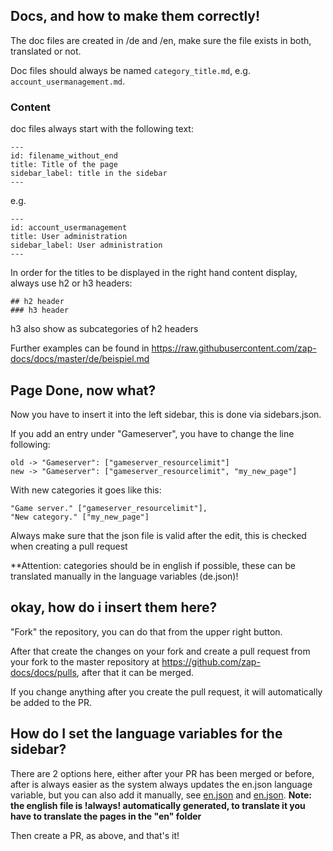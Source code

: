 ## Docs, and how to make them correctly!

The doc files are created in /de and /en, make sure the file exists in both, translated or not.

Doc files should always be named `category_title.md`, e.g. `account_usermanagement.md`.


### Content

doc files always start with the following text:

```
---
id: filename_without_end
title: Title of the page
sidebar_label: title in the sidebar
---
```

e.g.

```
---
id: account_usermanagement
title: User administration
sidebar_label: User administration
---
```

In order for the titles to be displayed in the right hand content display, always use h2 or h3 headers:

```
## h2 header
### h3 header 
```

h3 also show as subcategories of h2 headers

Further examples can be found in 
https://raw.githubusercontent.com/zap-docs/docs/master/de/beispiel.md


## Page Done, now what?
Now you have to insert it into the left sidebar, this is done via sidebars.json.

If you add an entry under "Gameserver", you have to change the line following:
```
old -> "Gameserver": ["gameserver_resourcelimit"]
new -> "Gameserver": ["gameserver_resourcelimit", "my_new_page"]
```

With new categories it goes like this:
```
"Game server." ["gameserver_resourcelimit"],
"New category." ["my_new_page"]
```
Always make sure that the json file is valid after the edit, this is checked when creating a pull request

**Attention: categories should be in english if possible, these can be translated manually in the language variables (de.json)!

## okay, how do i insert them here?

"Fork" the repository, you can do that from the upper right button.

After that create the changes on your fork and create a pull request from your fork to the master repository at https://github.com/zap-docs/docs/pulls, after that it can be merged.

If you change anything after you create the pull request, it will automatically be added to the PR.


## How do I set the language variables for the sidebar?

There are 2 options here, either after your PR has been merged or before, after is always easier as the system always updates the en.json language variable, but you can also add it manually, see [en.json](https://github.com/Bluethefurry/docs/blob/master/sprachvariablen/en.json) and [en.json](https://github.com/Bluethefurry/docs/blob/master/sprachvariablen/de.json).
**Note: the english file is !always! automatically generated, to translate it you have to translate the pages in the "en" folder**

Then create a PR, as above, and that's it!
